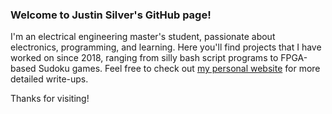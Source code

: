 ### Welcome to Justin Silver's GitHub page!

I'm an electrical engineering master's student, passionate about electronics, programming, and learning. Here you'll find projects that I have worked on since 2018, ranging from silly bash script programs to FPGA-based Sudoku games. Feel free to check out [my personal website](www.justin-silver.com) for more detailed write-ups.

Thanks for visiting!
